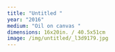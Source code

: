 ```yaml
---
title: "Untitled "
year: "2016"
medium: "Oil on canvas "
dimensions: 16x20in. / 40.5x51cm
image: /img/untitled/_l3d9179.jpg
---
```




